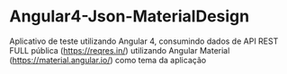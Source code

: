 # Angular4-Json-MaterialDesign
Aplicativo de teste utilizando Angular 4, consumindo dados de API REST FULL pública (https://reqres.in/) utilizando Angular Material (https://material.angular.io/) como tema da aplicação 
